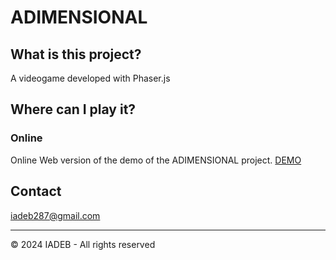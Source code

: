 # ADIMENSIONAL

## What is this project?
A videogame developed with Phaser.js

## Where can I play it?

### Online
Online Web version of the demo of the ADIMENSIONAL project.
[DEMO]([https://link-a-tu-proyecto.com](https://iadebu.github.io/ADIMENSIONAL/))

## Contact
iadeb287@gmail.com

---

&copy; 2024 IADEB - All rights reserved
